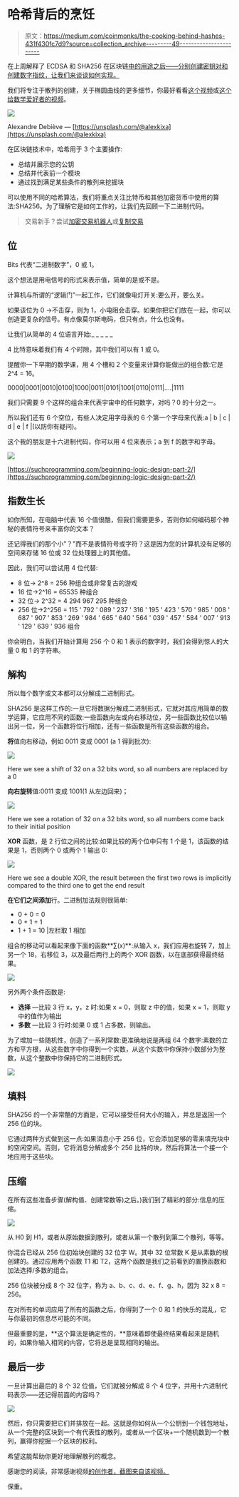 # 哈希背后的烹饪

> 原文：<https://medium.com/coinmonks/the-cooking-behind-hashes-431f430fc7d9?source=collection_archive---------49----------------------->

在上周解释了 ECDSA 和 SHA256 在区块链[中的用途之后——分别创建密钥对和创建数字指纹，让我们来谈谈如何实现。](/block-magnates/understanding-wallet-addresses-and-keys-6331bf40c6a8)

我们将专注于散列的创建，关于椭圆曲线的更多细节，你最好看看[这个视频](https://www.youtube.com/watch?v=NF1pwjL9-DE)或[这个给数学爱好者的视频](https://www.youtube.com/watch?v=gAtBM06xwaw)。

![](img/266d8fde6101484d8e5205afe55ce3b3.png)

Alexandre Debiève — [https://unsplash.com/@alexkixa](https://unsplash.com/@alexkixa)

在区块链技术中，哈希用于 3 个主要操作:

*   总结并展示您的公钥
*   总结并代表前一个模块
*   通过找到满足某些条件的散列来挖掘块

可以使用不同的哈希算法，我们将重点关注比特币和其他加密货币中使用的算法:SHA256。为了理解它是如何工作的，让我们先回顾一下二进制代码。

> 交易新手？尝试[加密交易机器人](/coinmonks/crypto-trading-bot-c2ffce8acb2a)或[复制交易](/coinmonks/top-10-crypto-copy-trading-platforms-for-beginners-d0c37c7d698c)

## **位**

Bits 代表“二进制数字”，0 或 1。

这个想法是用电信号的形式来表示值，简单的是或不是。

计算机与所谓的“逻辑门”一起工作，它们就像电灯开关:要么开，要么关。

如果该位为 0 →不击穿，则为 1，小电阻会击穿。如果你把它们放在一起，你可以创造更复杂的信号。有点像莫尔斯电码，但只有点，什么也没有。

让我们从简单的 4 位语言开始:_ _ _ _ _

4 比特意味着我们有 4 个时隙，其中我们可以有 1 或 0。

提醒你一下早期的数学课，用 4 个槽和 2 个变量来计算你能做出的组合数:它是 2^4 = 16。

0000|0001|0010|0100|1000|0011|0101|1001|0110|0111|.…|1111

我们只需要 9 个这样的组合来代表宇宙中的任何数字，对吗？0 的十分之一。

所以我们还有 6 个空位，有些人决定用字母表的 6 个第一个字母来代表:a | b | c | d | e | f |(以防你有疑问)。

这个我的朋友是十六进制代码，你可以用 4 位来表示；a 到 f 的数字和字母。

![](img/5da3ea3381669776dc136d1d0bc9db7d.png)

[https://suchprogramming.com/beginning-logic-design-part-2/](https://suchprogramming.com/beginning-logic-design-part-2/)

## 指数生长

如你所知，在电脑中代表 16 个值很酷，但我们需要更多，否则你如何编码那个神秘的表情符号来丰富你的文本？

还记得我们的那个小"？"而不是表情符号或字符？这是因为您的计算机没有足够的空间来存储 16 位或 32 位处理器上的其他值。

因此，我们可以尝试用 4 位代替:

*   8 位→ 2^8 = 256 种组合或非常复古的游戏
*   16 位→2^16 = 65535 种组合
*   32 位→ 2^32 = 4 294 967 295 种组合
*   256 位→2^256 = 115 ' 792 ' 089 ' 237 ' 316 ' 195 ' 423 ' 570 ' 985 ' 008 ' 687 ' 907 ' 853 ' 269 ' 984 ' 665 ' 640 ' 564 ' 039 ' 457 ' 584 ' 007 ' 913 ' 129 ' 639 ' 936 组合

你会明白，当我们开始计算用 256 个 0 和 1 表示的数字时，我们会得到惊人的大量 0 和 1 的字符串。

## 解构

所以每个数字或文本都可以分解成二进制形式。

SHA256 是这样工作的:一旦它将数据分解成二进制形式，它就对其应用简单的数学运算，它应用不同的函数:一些函数向左或向右移动位，另一些函数比较位以输出另一位，另一个函数将位行相加，还有一些函数是所有这些函数的组合。

**将**值向右移动，例如 0011 变成 0001 (a 1 得到批次):

![](img/4ac052ea88c727ed43c93970831035cc.png)

Here we see a shift of 32 on a 32 bits word, so all numbers are replaced by a 0

**向右旋转**值:0011 变成 1001(1 从左边回来)；

![](img/5b0e4ca09ea12a3b09a1d5f469715f60.png)

Here we see a rotation of 32 on a 32 bits word, so all numbers come back to their initial position

**XOR** 函数，是 2 行位之间的比较:如果比较的两个位中只有 1 个是 1，该函数的结果是 1，否则两个 0 或两个 1 输出 0:

![](img/e097a3b26e32935478ed0b4b2eb3e88e.png)

Here we see a double XOR, the result between the first two rows is implicitly compared to the third one to get the end result

**在它们之间添加**行。二进制加法规则很简单:

*   0 + 0 = 0
*   0 + 1 = 1
*   1 + 1 = 10 |左栏取 1 相加

组合的移动可以看起来像下面的函数**∑(x)**:从输入 x，我们应用右旋转 7，加上另一个 18，右移位 3，以及最后两行上的两个 XOR 函数，以在底部获得最终结果。

![](img/fb36934cfa505d2075f3dae972433f34.png)

另外两个条件函数是:

*   **选择** —比较 3 行 x，y，z 时:如果 x = 0，则取 z 中的值，如果 x = 1，则取 y 中的值作为输出
*   **多数** —比较 3 行时:如果 0 或 1 占多数，则输出。

为了增加一些随机性，创造了一系列常数:更准确地说是两组 64 个数字:素数的立方和平方根，从这些数字中你得到一个实数，从这个实数中你保持小数部分为整数，从这个整数中你保持它的二进制形式。

![](img/60d8f58a73156430393b5fd6ac56b81e.png)

## 填料

SHA256 的一个非常酷的方面是，它可以接受任何大小的输入，并总是返回一个 256 位的块。

它通过两种方式做到这一点:如果消息小于 256 位，它会添加足够的零来填充块中的空闲空间。否则，它将消息分解成多个 256 比特的块，然后将算法一个接一个地应用于这些块。

## 压缩

在所有这些准备步骤(解构值、创建常数等)之后。)我们到了精彩的部分:信息的压缩。

![](img/cc51cdae1778603ecdd0348543eeaa2e.png)

从 H0 到 H1，或者从原始数据到散列，或者从第一个散列到第二个散列，等等。

你混合已经从 256 位初始块创建的 32 位字 W。其中 32 位常数 K 是从素数的根创建的。通过应用两个函数 T1 和 T2，这两个函数是我们之前看到的置换函数和加法选择/多数的组合。

256 位块被分成 8 个 32 位字，称为 a、b、c、d、e、f、g、h，因为 32 x 8 = 256。

在对所有的单词应用了所有的函数之后，你得到了一个 0 和 1 的快乐的混乱，它与你最初的信息尽可能的不同。

但最重要的是，**这个算法是确定性的，**意味着即使最终结果看起来是随机的，如果你输入相同的内容，它将总是呈现相同的输出。

## **最后一步**

一旦计算出最后的 8 个 32 位值，它们就被分解成 8 个 4 位字，并用十六进制代码表示——还记得前面的内容吗？

![](img/a9195ed37889f302629bf8d6c5baaee8.png)

然后，你只需要把它们并排放在一起。这就是你如何从一个公钥到一个钱包地址，从一个完整的区块到一个有代表性的散列，或者从一个区块+一个随机数到一个散列，赢得你挖掘一个区块的权利。

希望这能帮助你更好地理解散列的概念。

感谢您的阅读，非常感谢视频[的创作者，截图来自该视频。](https://www.youtube.com/watch?v=f9EbD6iY9zI&t=492s)

保重。